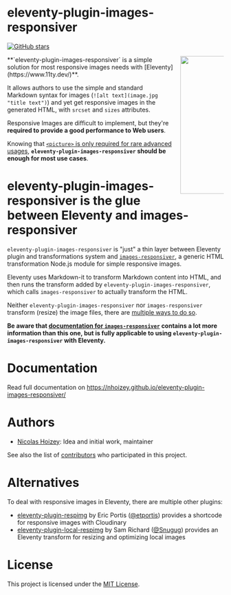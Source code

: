 # eleventy-plugin-images-responsiver

[![GitHub stars](https://img.shields.io/github/stars/nhoizey/eleventy-plugin-images-responsiver.svg?style=social)](https://github.com/nhoizey/eleventy-plugin-images-responsiver/stargazers)

<img src="https://github.com/nhoizey/eleventy-plugin-images-responsiver/raw/master/images-responsiver-logo.png" width="320" height="320" style="max-width: 20%; float: right; margin: 0 0 1em 1em;">
**`eleventy-plugin-images-responsiver` is a simple solution for most responsive images needs with [Eleventy](https://www.11ty.dev/)**.

It allows authors to use the simple and standard Markdown syntax for images (`![alt text](image.jpg "title text")`) and yet get responsive images in the generated HTML, with `srcset` and `sizes` attributes.

Responsive Images are difficult to implement, but they're **required to provide a good performance to Web users**.

Knowing that [`<picture>` is only required for rare advanced usages](https://cloudfour.com/thinks/dont-use-picture-most-of-the-time/), **`eleventy-plugin-images-responsiver` should be enough for most use cases**.

# eleventy-plugin-images-responsiver is the glue between Eleventy and images-responsiver

`eleventy-plugin-images-responsiver` is "just" a thin layer between Eleventy plugin and transformations system and [`images-responsiver`](https://github.com/nhoizey/images-responsiver), a generic HTML transformation Node.js module for simple responsive images.

Eleventy uses Markdown-it to transform Markdown content into HTML, and then runs the transform added by `eleventy-plugin-images-responsiver`, which calls `images-responsiver` to actually transform the HTML.

Neither `eleventy-plugin-images-responsiver` nor `images-responsiver` transform (resize) the image files, there are [multiple ways to do so](https://nhoizey.github.io/images-responsiver/tutorial-05-images-urls.html).

**Be aware that [documentation for `images-responsiver`](https://nhoizey.github.io/images-responsiver/) contains a lot more information than this one, but is fully applicable to using `eleventy-plugin-images-responsiver` with Eleventy.**

# Documentation

Read full documentation on <https://nhoizey.github.io/eleventy-plugin-images-responsiver/>

# Authors

- [Nicolas Hoizey](https://github.com/nhoizey): Idea and initial work, maintainer

See also the list of [contributors](https://github.com/nhoizey/eleventy-plugin-images-responsiver/contributors) who participated in this project.

# Alternatives

To deal with responsive images in Eleventy, there are multiple other plugins:

- [eleventy-plugin-respimg](https://www.npmjs.com/package/eleventy-plugin-respimg) by Eric Portis ([@etportis](https://twitter.com/etportis/)) provides a shortcode for responsive images with Cloudinary
- [eleventy-plugin-local-respimg](https://github.com/chromeos/static-site-scaffold-modules/tree/master/modules/eleventy-plugin-local-respimg) by Sam Richard ([@Snugug](https://twitter.com/Snugug/)) provides an Eleventy transform for resizing and optimizing local images

# License

This project is licensed under the [MIT License](LICENSE.md).
